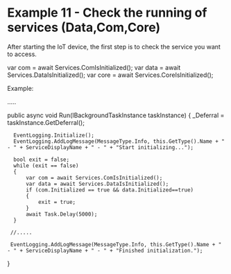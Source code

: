 # Example 11 - Check the running of services (Data,Com,Core)

After starting the IoT device, the first step is to check the service you want to access. 

  var com = await Services.ComIsInitialized();
  var data = await Services.DataIsInitialized();
  var core = await Services.CoreIsInitialized();

Example:

.....

 public async void Run(IBackgroundTaskInstance taskInstance)
 {
      _Deferral = taskInstance.GetDeferral();

      EventLogging.Initialize();
      EventLogging.AddLogMessage(MessageType.Info, this.GetType().Name + " - " + ServiceDisplayName + " - " + "Start initializing...");

      bool exit = false;
      while (exit == false)
      {
          var com = await Services.ComIsInitialized();
          var data = await Services.DataIsInitialized();
          if (com.Initialized == true && data.Initialized==true)
          {
              exit = true;
          }
          await Task.Delay(5000);
      }

     //.....

     EventLogging.AddLogMessage(MessageType.Info, this.GetType().Name + " - " + ServiceDisplayName + " - " + "Finished initialization.");
}

